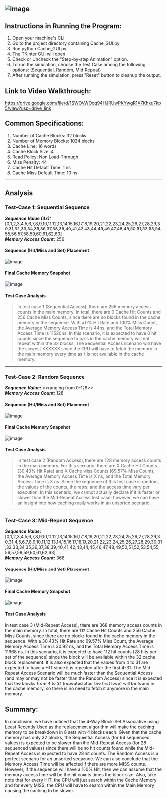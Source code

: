 ![image](https://github.com/charlsantiago/CSC512_4BSA_LRU/assets/77201252/f3e02ac3-3acb-42a3-acf2-e69a967c6b50)
----
## Instructions in Running the Program:
1. Open your machine's CLI
2. Go to the project directory containing Cache_GUI.py
3. Run python Cache_GUI.py
4. The TKinter GUI will open.
5. Check or Uncheck the "Step-by-step Animation" option.
6. To run the simulation, choose the Test Case among the following options: (Sequential, Random, Mid-Repeat)
7. After running the simulation, press "Reset" button to cleanup the output.


## Link to Video Walkthrough:
https://drive.google.com/file/d/1SWOVWOcq94HJRUwPKYwgR1X7Khxu7kp5/view?usp=drive_link


## Common Specifications:
1. Number of Cache Blocks: 32 blocks
2. Number of Memory Blocks: 1024 blocks
3. Cache Line: 16 words
4. Cache Block Size: 4
5. Read Policy: Non Load-Through
6. Miss Penalty: 44
7. Cache Hit Default Time: 1 ns
8. Cache Miss Default Time: 10 ns

----
## Analysis
### **Test-Case 1: Sequential Sequence**
***Sequence Value (4x):*** [0,1,2,3,4,5,6,7,8,9,10,11,12,13,14,15,16,17,18,19,20,21,22,23,24,25,26,27,28,29,30,31,32,33,34,35,36,37,38,39,40,41,42,43,44,45,46,47,48,49,50,51,52,53,54,55,56,57,58,59,60,61,62,63]<br>
***Memory Access Count:*** 256

#### Sequence (Hit/Miss and Set) Placement
![image](https://github.com/charlsantiago/CSC512_4BSA_LRU/assets/77201252/6d4f2a5e-d6f4-49ae-8d3b-4309bc510cb6)

#### Final Cache Memory Snapshot
![image](https://github.com/charlsantiago/CSC512_4BSA_LRU/assets/77201252/b5089bf6-30bf-4b73-b64f-b9fbf7e42a40)

#### Test Case Analysis
> In test case 1 (Sequential Access), there are 256 memory access counts in the main memory. In total, there are 0 Cache Hit Counts and 256 Cache Miss Counts, since there are no blocks found in the cache memory in the sequence. With a 0% Hit Rate and 100% Miss Count, the Average Memory Access Time is 44ns, and the Total Memory Access Time is 11520ns. In this scenario, it is expected to have 0 hit counts since the sequence to pass in the cache memory will not repeat within the 32 blocks. The Sequential Access scenario will have the slowest XXXXXX since the CPU will have to fetch the memory in the main memory every time as it is not available in the cache memory.


----
### **Test-Case 2: Random Sequence**
***Sequence Value:*** <<ranging from 0-128>><br>
***Memory Access Count:*** 128

#### Sequence (Hit/Miss and Set) Placement
![image](https://github.com/charlsantiago/CSC512_4BSA_LRU/assets/77201252/4e925eeb-069f-441c-a0fc-cc1cd159ba22)

#### Final Cache Memory Snapshot
![image](https://github.com/charlsantiago/CSC512_4BSA_LRU/assets/77201252/23b42f50-84cb-41a0-b364-16537e20034c)

#### Test Case Analysis
> In test case 2 (Random Access), there are 128 memory access counts in the main memory. For this scenario, there are X Cache Hit Counts (30.43% Hit Rate) and X Cache Miss Counts (69.57% Miss Count), the Average Memory Access Time is X ns, and the Total Memory Access Time is X ns. Since the sequence of this test case is random, the values of the counts, the rates, and the access time vary per execution. In this scenario, we cannot actually declare if it is faster or slower than the Mid-Repeat Access test case; however, we can have an insight into how caching really works in an unsorted scenario.


----
### **Test-Case 3: Mid-Repeat Sequence**
***Sequence Value:*** [0,1,2,3,4,5,6,7,8,9,10,11,12,13,14,15,16,17,18,19,20,21,22,23,24,25,26,27,28,29,30,31,4,5,6,7,8,9,10,11,12,13,14,15,16,17,18,19,20,21,22,23,24,25,26,27,28,29,30,31,32,33,34,35,36,37,38,39,40,41,42,43,44,45,46,47,48,49,50,51,52,53,54,55,56,57,58,59,60,61,62,63]<br>
***Memory Access Count:*** 368

#### Sequence (Hit/Miss and Set) Placement
![image](https://github.com/charlsantiago/CSC512_4BSA_LRU/assets/77201252/f16dc9d3-a274-4b93-b46f-87aefbdd7a4e)

#### Final Cache Memory Snapshot
![image](https://github.com/charlsantiago/CSC512_4BSA_LRU/assets/77201252/77dcbd4a-6bfc-43ec-8138-63dc89eec2c9)

#### Test Case Analysis
In test case 3 (Mid-Repeat Access), there are 368 memory access counts in the main memory. In total, there are 112 Cache Hit Counts and 256 Cache Miss Counts, since there are no blocks found in the cache memory in the sequence. With a 30.43% Hit Rate and 69.57% Miss Count, the Average Memory Access Time is 30.92 ns, and the Total Memory Access Time is 11968 ns. In this scenario, it is expected to have 112 hit counts (28 hits per set of the sequence) since the block will be available within the 32 cache block replacement. It is also expected that the values from 4 to 31 are expected to have a HIT since it is repeated after the first 4-31. The Mid-Repeat Access Scenario will be much faster than the Sequential Access (and may or may not be faster than the Random Access) since it is expected that the blocks from 4 to 31 (repeated after the first loop) will be found in the cache memory, so there is no need to fetch it anymore in the main memory.


## Summary:
In conclusion, we have noticed that the 4-Way Block-Set Associative using Least Recently Used as the replacement algorithm will make the caching memory to be breakdown in 8 sets with 4 blocks each. Given that the cache memory has only 32 blocks, the Sequential Access (for 64 sequenced values) is expected to be slower than the Mid-Repeat Access (for 28 sequenced values) since there will be no hit counts found while the Mid-Repeat Access is expected to have 28 hit counts. The Random Access is a perfect scenario for an unsorted sequence. We can also conclude that the Memory Access Time will be affected if there are more MISS counts. However, if the sequence will have a 100% Hit, then we can assume that the memory access time will be the hit counts times the block size. Also, take note that for every HIT, the CPU will just search within the Cache Memory and for every MISS, the CPU will have to search within the Main Memory causing the caching to be slower.


